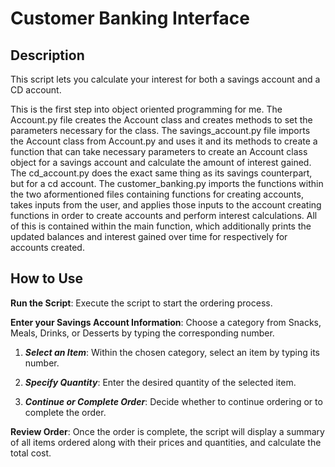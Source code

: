 # Customer Banking Interface

## Description

This script lets you calculate your interest for both a savings account and a CD account. 

This is the first step into object oriented programming for me. The Account.py file creates the Account class and creates methods to set the parameters necessary for the class.
The savings_account.py file imports the Account class from Account.py and uses it and its methods to create a function that can take necessary parameters to create an Account class object for a savings account and calculate the amount of interest gained. 
The cd_account.py does the exact same thing as its savings counterpart, but for a cd account.
The customer_banking.py imports the functions within the two aformentioned files containing functions for creating accounts, takes inputs from the user, and applies those inputs to the account creating functions in order to create accounts and perform interest calculations. All of this is contained within the main function, which additionally prints the updated balances and interest gained over time for respectively for accounts created. 

## How to Use

**Run the Script**: Execute the script to start the ordering process.

**Enter your Savings Account Information**: Choose a category from Snacks, Meals, Drinks, or Desserts by typing the corresponding number.

1. ***Select an Item***: Within the chosen category, select an item by typing its number.

2. ***Specify Quantity***: Enter the desired quantity of the selected item.

3. ***Continue or Complete Order***: Decide whether to continue ordering or to complete the order.

**Review Order**: Once the order is complete, the script will display a summary of all items ordered along with their prices and quantities, and calculate the total cost.

